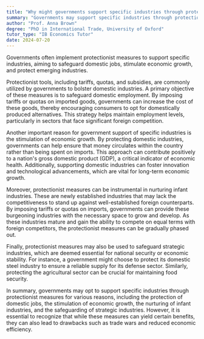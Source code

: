 ```yaml
---
title: "Why might governments support specific industries through protectionist measures?"
summary: "Governments may support specific industries through protectionist measures to safeguard domestic jobs, stimulate economic growth, and protect infant industries."
author: "Prof. Anna Brown"
degree: "PhD in International Trade, University of Oxford"
tutor_type: "IB Economics Tutor"
date: 2024-07-20
---
```


Governments often implement protectionist measures to support specific industries, aiming to safeguard domestic jobs, stimulate economic growth, and protect emerging industries.

Protectionist tools, including tariffs, quotas, and subsidies, are commonly utilized by governments to bolster domestic industries. A primary objective of these measures is to safeguard domestic employment. By imposing tariffs or quotas on imported goods, governments can increase the cost of these goods, thereby encouraging consumers to opt for domestically produced alternatives. This strategy helps maintain employment levels, particularly in sectors that face significant foreign competition.

Another important reason for government support of specific industries is the stimulation of economic growth. By protecting domestic industries, governments can help ensure that money circulates within the country rather than being spent on imports. This approach can contribute positively to a nation's gross domestic product (GDP), a critical indicator of economic health. Additionally, supporting domestic industries can foster innovation and technological advancements, which are vital for long-term economic growth.

Moreover, protectionist measures can be instrumental in nurturing infant industries. These are newly established industries that may lack the competitiveness to stand up against well-established foreign counterparts. By imposing tariffs or quotas on imports, governments can provide these burgeoning industries with the necessary space to grow and develop. As these industries mature and gain the ability to compete on equal terms with foreign competitors, the protectionist measures can be gradually phased out.

Finally, protectionist measures may also be used to safeguard strategic industries, which are deemed essential for national security or economic stability. For instance, a government might choose to protect its domestic steel industry to ensure a reliable supply for its defense sector. Similarly, protecting the agricultural sector can be crucial for maintaining food security.

In summary, governments may opt to support specific industries through protectionist measures for various reasons, including the protection of domestic jobs, the stimulation of economic growth, the nurturing of infant industries, and the safeguarding of strategic industries. However, it is essential to recognize that while these measures can yield certain benefits, they can also lead to drawbacks such as trade wars and reduced economic efficiency.
    